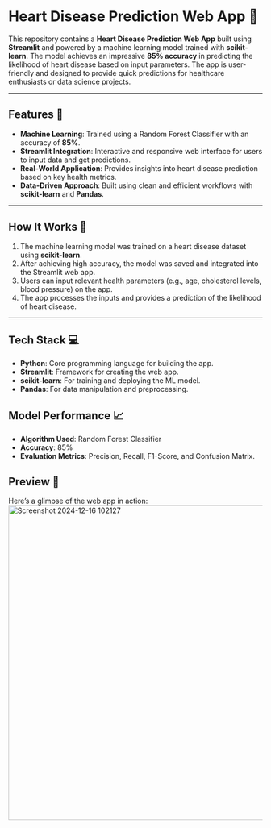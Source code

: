 # Heart Disease Prediction Web App 🚀

This repository contains a **Heart Disease Prediction Web App** built using **Streamlit** and powered by a machine learning model trained with **scikit-learn**. The model achieves an impressive **85% accuracy** in predicting the likelihood of heart disease based on input parameters. The app is user-friendly and designed to provide quick predictions for healthcare enthusiasts or data science projects.

---

## Features 🌟
- **Machine Learning**: Trained using a Random Forest Classifier with an accuracy of **85%**.
- **Streamlit Integration**: Interactive and responsive web interface for users to input data and get predictions.
- **Real-World Application**: Provides insights into heart disease prediction based on key health metrics.
- **Data-Driven Approach**: Built using clean and efficient workflows with **scikit-learn** and **Pandas**.

---

## How It Works 🔧
1. The machine learning model was trained on a heart disease dataset using **scikit-learn**.
2. After achieving high accuracy, the model was saved and integrated into the Streamlit web app.
3. Users can input relevant health parameters (e.g., age, cholesterol levels, blood pressure) on the app.
4. The app processes the inputs and provides a prediction of the likelihood of heart disease.

---

## Tech Stack 💻
- **Python**: Core programming language for building the app.
- **Streamlit**: Framework for creating the web app.
- **scikit-learn**: For training and deploying the ML model.
- **Pandas**: For data manipulation and preprocessing.

## Model Performance 📈
- **Algorithm Used**: Random Forest Classifier
- **Accuracy**: 85%
- **Evaluation Metrics**: Precision, Recall, F1-Score, and Confusion Matrix.

## Preview 🎉
Here’s a glimpse of the web app in action:
<img width="625" alt="Screenshot 2024-12-16 102127" src="https://github.com/user-attachments/assets/3a1794bf-6625-4079-925a-dbaf90fbf0e5" />


